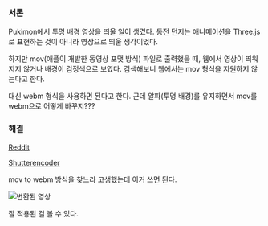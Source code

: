 ### 서론

Pukimon에서 투명 배경 영상을 띄울 일이 생겼다. 동전 던지는 애니메이션을 Three.js로 표현하는 것이 아니라 영상으로 띄울 생각이었다.

하지만 mov(애플이 개발한 동영상 포맷 방식) 파일로 출력했을 때, 웹에서 영상이 띄워지지 않거나 배경이 검정색으로 보였다. 검색해보니 웹에서는 mov 형식을 지원하지 않는다고 한다.

대신 webm 형식을 사용하면 된다고 한다. 근데 알파(투명 배경)를 유지하면서 mov를 webm으로 어떻게 바꾸지???

### 해결

[Reddit](https://www.reddit.com/r/VideoEditing/comments/hgn1gj/mov_to_webm_converter_keeping_alpha_transparency/)

[Shutterencoder](http://shutterencoder.com/)

mov to webm 방식을 찾느라 고생했는데 이거 쓰면 된다.

![변환된 영상](https://velog.velcdn.com/images/wbhaao/post/cd11b427-c69a-44a7-b329-1cc1d65f7fcc/image.png)

잘 적용된 걸 볼 수 있다.

